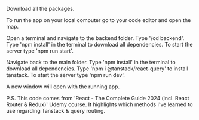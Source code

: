 Download all the packages.



To run the app on your local computer go to your code editor and open the map.

Open a terminal and navigate to the backend folder. 
Type '/cd backend'.
Type 'npm install' in the terminal to download all dependencies.
To start the server type 'npm run start'.

Navigate back to the main folder.
Type 'npm install' in the terminal to download all dependencies.
Type 'npm i @tanstack/react-query' to install tanstack.
To start the server type 'npm run dev'.

A new window will open with the running app.


P.S. This code comes from 'React - The Complete Guide 2024 (incl. React Router & Redux)' Udemy course.
It highlights which methods I've learned to use regarding Tanstack & query routing.

